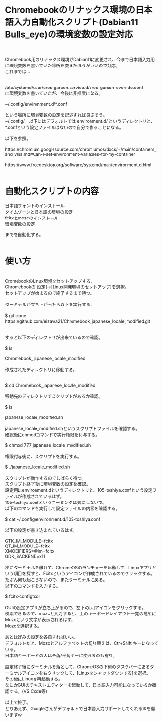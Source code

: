 # Chromebookのリナックス環境の日本語入力自動化スクリプト(Dabian11 Bulls_eye)の環境変数の設定対応
<br> 
<br> 
Chromebook用のリナックス環境がDabian11に変更され、今まで日本語入力用に環境変数を書いていた場所を変えたほうがいいので対応。<br> 
これまでは…<br> 
<br> 
<br> 
/etc/systemd/user/cros-garcon.service.d/cros-garcon-override.conf
<br> 
に環境変数を書いていたが、今後は非推奨になる。
<br> 
<br> 
~/.config/environment.d/*.conf
<br> 
<br> 
という場所に環境変数の設定を記述すれば良さそう。<br> 
~/.config/　以下にはデフォルトでは environment.d/ というディレクトリと、*.confという設定ファイルはないので自分で作ることになる。
<br> 
<br> 
以下を参照。<br> 
<br> 
https://chromium.googlesource.com/chromiumos/docs/+/main/containers_and_vms.md#Can-I-set-environment-variables-for-my-container<br> 
<br> 
https://www.freedesktop.org/software/systemd/man/environment.d.html
<br> 
<br> 

# 自動化スクリプトの内容


日本語フォントのインストール<br> 
タイムゾーンと日本語の環境の設定<br> 
fcitxとmozcのインストール<br> 
環境変数の設定<br> 

までを自動化する。<br> 
<br> 
# 使い方
<br> 
CromebookのLinux環境をセットアップする。<br> 
Chromebookの[設定]→[Linux開発環境のセットアップ]を選択。<br> 
セットアップが始まるので終了するまで待つ。<br> 
<br> 
ターミナルが立ち上がったら以下を実行する。<br> 
<br> 
$ git clone　https://github.com/eizawa21/Chromebook_japanese_locale_modified.git<br>
<br> 
<br> 
すると以下のディレクトリが出来ているので確認。<br> 
<br> 
$ ls <br> 
<br> 
Chromebook_japanese_locale_modified
<br> 
<br> 
作成されたディレクトリに移動する。<br> 
<br> 
<br> 
$ cd Chromebook_japanese_locale_modified<br> 
<br> 
移動先のディレクトリでスクリプトがあるか確認。<br> 
<br> 
$ ls<br> 
<br> 
japanese_locale_modified.sh<br> 
<br> 
japanese_locale_modified.shというスクリプトファイルを確認する。<br> 
確認後にchmodコマンドで実行権限を付与する。<br> 
<br> 
$ chmod 777 japanese_locale_modified.sh<br> 
<br> 
権限付与後に、スクリプトを実行する。<br> 
<br> 
$ ./japanese_locale_modified.sh<br> 
<br> 
スクリプトが動作するのでしばらく待つ。<br> 
スクリプト終了後に環境変数の設定を確認。<br> 
設定用にenvironment.dというディレクトリと、105-toshiya.confという設定ファイルが作成されているはず。<br> 
105-toshiya.confというネーミングは気にしないで。<br> 
以下のコマンドを実行して設定ファイルの内容を確認する。<br> 
<br> 
$ cat ~/.config/environment.d/105-toshiya.conf<br> 
<br> 
以下の設定が書き込まれているはず。<br> 
<br> 
GTK_IM_MODULE=fcitx<br> 
QT_IM_MODULE=fcitx<br> 
XMODIFIERS=@im=fcitx<br> 
GDK_BACKEND=x11<br> 
<br> 
次にターミナルを離れて、ChromeOSのランチャーを起動して、Linuxアプリという項目を探すと、Fcitxというアイコンが作成されているのでクリックする。<br> 
たぶん何も起こらないので、またターミナルに戻る。<br> 
以下のコマンドを入力する。<br> 
<br> 
$ fcitx-configtool <br> 
<br> 
GUIの設定アプリが立ち上がるので、左下の[+]アイコンをクリックする。<br> 
検索できるので、mozcと入力すると、上のキーボードレイアウト一覧の場所にMozcという文字が表示されるはず。<br> 
Mozcを選択する。<br> 
<br> 
あとは好みの設定を各自すればいい。<br> 
デフォルトだと、Mozcとアルファベットの切り替えは、Ctr+Shift キーになっている。<br> 
日本語キーボードの人は全角/半角キーに変えるのも有り。<br> 
<br> 
設定終了後にターミナルを落として、ChromeOSの下側のタスクバーにあるターミナルアイコンを右クリックして、[Linuxをシャットダウンする]を選択。<br> 
その後にLinuxを再起動する。<br> 
なにかGUIのテキストエディターを起動して、日本語入力可能になっているか確認する。(VS Code等)<br> 
<br> 
以上で終了。<br> 
とりあえず、Googleさんがデフォルトで日本語入力サポートしてくれるのを願いますｗ<br> 

